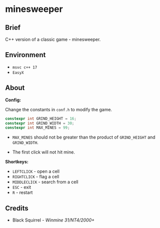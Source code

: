 # minesweeper
## Brief
C++ version of a classic game - minesweeper.

## Environment
- `msvc c++ 17`
- `EasyX`

## About
**Config:**

Change the constants in `conf.h` to modify the game.

```cpp
constexpr int GRIND_HEIGHT = 16;
constexpr int GRIND_WIDTH = 30;
constexpr int MAX_MINES = 99;
```

- `MAX_MINES` should not be greater than the product of `GRIND_HEIGHT` and `GRIND_WIDTH`.

- The first click will not hit mine.


**Shortkeys:**
- `LEFTCLICK` - open a cell
- `RIGHTCLICK` - flag a cell
- `MIDDLECLICK` - search from a cell
- `ESC` - exit 
- `R` - restart


## Credits
- Black Squirrel - _Winmine 31/NT4/2000+_
